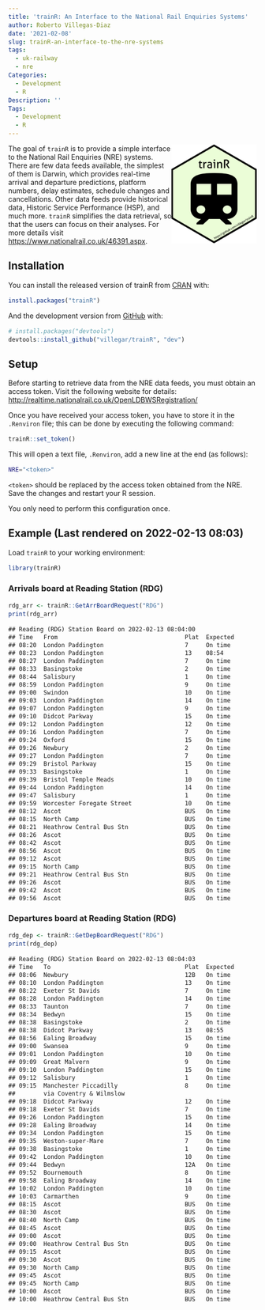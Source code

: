```yaml
---
title: 'trainR: An Interface to the National Rail Enquiries Systems'
author: Roberto Villegas-Diaz
date: '2021-02-08'
slug: trainR-an-interface-to-the-nre-systems
tags:
  - uk-railway
  - nre
Categories:
  - Development
  - R
Description: ''
Tags:
  - Development
  - R
---
```


<img src="https://raw.githubusercontent.com/villegar/trainR/main/inst/images/logo.png" alt="logo" align="right" height=200px/>

The goal of `trainR` is to provide a simple interface to the 
National Rail Enquiries (NRE) systems. There are few data feeds 
available, the simplest of them is Darwin, which provides real-time 
arrival and departure predictions, platform numbers, delay estimates, 
schedule changes and cancellations. Other data feeds provide historical 
data, Historic Service Performance (HSP), and much more. `trainR` 
simplifies the data retrieval, so that the users can focus on their 
analyses. For more details visit 
https://www.nationalrail.co.uk/46391.aspx.

## Installation

You can install the released version of trainR from [CRAN](https://CRAN.R-project.org) with:

``` r
install.packages("trainR")
```

And the development version from [GitHub](https://github.com/) with:

``` r
# install.packages("devtools")
devtools::install_github("villegar/trainR", "dev")
```

## Setup
Before starting to retrieve data from the NRE data feeds, you must obtain an access token. 
Visit the following website for details: http://realtime.nationalrail.co.uk/OpenLDBWSRegistration/

Once you have received your access token, you have to store it in the `.Renviron` file; this can be 
done by executing the following command:


```r
trainR::set_token()
```

This will open a text file, `.Renviron`, add a new line at the end (as follows):

```bash
NRE="<token>"
```

`<token>` should be replaced by the access token obtained from the NRE. Save the changes and restart 
your R session.

You only need to perform this configuration once.

## Example (Last rendered on 2022-02-13 08:03)

Load `trainR` to your working environment:

```r
library(trainR)
```

### Arrivals board at Reading Station (RDG)


```r
rdg_arr <- trainR::GetArrBoardRequest("RDG")
print(rdg_arr)
```

```
## Reading (RDG) Station Board on 2022-02-13 08:04:00
## Time   From                                    Plat  Expected
## 08:20  London Paddington                       7     On time
## 08:23  London Paddington                       13    08:54
## 08:27  London Paddington                       7     On time
## 08:33  Basingstoke                             2     On time
## 08:44  Salisbury                               1     On time
## 08:59  London Paddington                       9     On time
## 09:00  Swindon                                 10    On time
## 09:03  London Paddington                       14    On time
## 09:07  London Paddington                       9     On time
## 09:10  Didcot Parkway                          15    On time
## 09:12  London Paddington                       12    On time
## 09:16  London Paddington                       7     On time
## 09:24  Oxford                                  15    On time
## 09:26  Newbury                                 2     On time
## 09:27  London Paddington                       7     On time
## 09:29  Bristol Parkway                         15    On time
## 09:33  Basingstoke                             1     On time
## 09:39  Bristol Temple Meads                    10    On time
## 09:44  London Paddington                       14    On time
## 09:47  Salisbury                               1     On time
## 09:59  Worcester Foregate Street               10    On time
## 08:12  Ascot                                   BUS   On time
## 08:15  North Camp                              BUS   On time
## 08:21  Heathrow Central Bus Stn                BUS   On time
## 08:26  Ascot                                   BUS   On time
## 08:42  Ascot                                   BUS   On time
## 08:56  Ascot                                   BUS   On time
## 09:12  Ascot                                   BUS   On time
## 09:15  North Camp                              BUS   On time
## 09:21  Heathrow Central Bus Stn                BUS   On time
## 09:26  Ascot                                   BUS   On time
## 09:42  Ascot                                   BUS   On time
## 09:56  Ascot                                   BUS   On time
```

### Departures board at Reading Station (RDG)


```r
rdg_dep <- trainR::GetDepBoardRequest("RDG")
print(rdg_dep)
```

```
## Reading (RDG) Station Board on 2022-02-13 08:04:03
## Time   To                                      Plat  Expected
## 08:06  Newbury                                 12B   On time
## 08:10  London Paddington                       13    On time
## 08:22  Exeter St Davids                        7     On time
## 08:28  London Paddington                       14    On time
## 08:33  Taunton                                 7     On time
## 08:34  Bedwyn                                  15    On time
## 08:38  Basingstoke                             2     On time
## 08:38  Didcot Parkway                          13    08:55
## 08:56  Ealing Broadway                         15    On time
## 09:00  Swansea                                 9     On time
## 09:01  London Paddington                       10    On time
## 09:09  Great Malvern                           9     On time
## 09:10  London Paddington                       15    On time
## 09:12  Salisbury                               1     On time
## 09:15  Manchester Piccadilly                   8     On time
##        via Coventry & Wilmslow                 
## 09:18  Didcot Parkway                          12    On time
## 09:18  Exeter St Davids                        7     On time
## 09:26  London Paddington                       15    On time
## 09:28  Ealing Broadway                         14    On time
## 09:34  London Paddington                       15    On time
## 09:35  Weston-super-Mare                       7     On time
## 09:38  Basingstoke                             1     On time
## 09:42  London Paddington                       10    On time
## 09:44  Bedwyn                                  12A   On time
## 09:52  Bournemouth                             8     On time
## 09:58  Ealing Broadway                         14    On time
## 10:02  London Paddington                       10    On time
## 10:03  Carmarthen                              9     On time
## 08:15  Ascot                                   BUS   On time
## 08:30  Ascot                                   BUS   On time
## 08:40  North Camp                              BUS   On time
## 08:45  Ascot                                   BUS   On time
## 09:00  Ascot                                   BUS   On time
## 09:00  Heathrow Central Bus Stn                BUS   On time
## 09:15  Ascot                                   BUS   On time
## 09:30  Ascot                                   BUS   On time
## 09:30  North Camp                              BUS   On time
## 09:45  Ascot                                   BUS   On time
## 09:45  North Camp                              BUS   On time
## 10:00  Ascot                                   BUS   On time
## 10:00  Heathrow Central Bus Stn                BUS   On time
```
